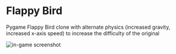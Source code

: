 # Flappy Bird
Pygame Flappy Bird clone with alternate physics (increased gravity, increased x-axis speed) to increase the difficulty of the original

![in-game screenshot](https://i.gyazo.com/5e7d1374e573a999134ac0938bb07df4.png)
